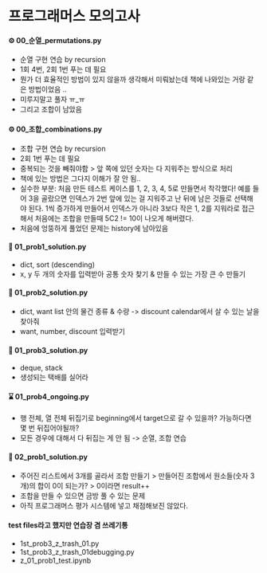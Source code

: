 # 프로그래머스 모의고사

#### ⚙️ 00_순열_permutations.py
- 순열 구현 연습 by recursion
- 1회 4번, 2회 1번 푸는 데 필요
- 뭔가 더 효율적인 방법이 있지 않을까 생각해서 미뤄놨는데 책에 나와있는 거랑 같은 방법이었음 ..
- 미루지말고 풀자 ㅠ_ㅠ
- 그리고 조합이 남았음

#### ⚙️ 00_조합_combinations.py
- 조합 구현 연습 by recursion
- 2회 1번 푸는 데 필요
- 중복되는 것을 빼줘야함 > 앞 쪽에 있던 숫자는 다 지워주는 방식으로 처리 
- 책에 있는 방법은 그다지 이해가 잘 안 됨..
- 실수한 부분: 처음 만든 테스트 케이스를 1, 2, 3, 4, 5로 만들면서 착각했다! 예를 들어 3을 골랐으면 인덱스가 2번 앞에 있는 걸 지워주고 난 뒤에 남은 것들로 선택해야 된다. 1씩 증가하게 만들어서 인덱스가 아니라 3보다 작은 1, 2를 지워라로 접근해서 처음에는 조합을 만들때 5C2 != 10이 나오게 해버렸다.
- 처음에 엉뚱하게 풀었던 문제는 history에 남아있음


#### 📌 01_prob1_solution.py
- dict, sort (descending)
- x, y 두 개의 숫자를 입력받아 공통 숫자 찾기 & 만들 수 있는 가장 큰 수 만들기

#### 📌 01_prob2_solution.py
- dict, want list 안의 물건 종류 & 수량 -> discount calendar에서 살 수 있는 날을 찾아줘
- want, number, discount 입력받기

#### 📌 01_prob3_solution.py
- deque, stack
- 생성되는 택배를 실어라

#### ⌛ 01_prob4_ongoing.py
- 행 전체, 열 전체 뒤집기로 beginning에서 target으로 갈 수 있을까? 가능하다면 몇 번 뒤집어야될까?
- 모든 경우에 대해서 다 뒤집는 게 안 됨 -> 순열, 조합 연습 

#### 📌 02_prob1_solution.py
- 주어진 리스트에서 3개를 골라서 조합 만들기 > 만들어진 조합에서 원소들(숫자 3개)의 합이 0이 되는가? > 0이라면 result++
- 조합을 만들 수 있으면 금방 풀 수 있는 문제
- 아직 프로그래머스 평가 시스템에 넣고 채점해보진 않았다.


#### test files라고 했지만 연습장 겸 쓰레기통
- 1st_prob3_z_trash_01.py
- 1st_prob3_z_trash_01debugging.py
- z_01_prob1_test.ipynb
